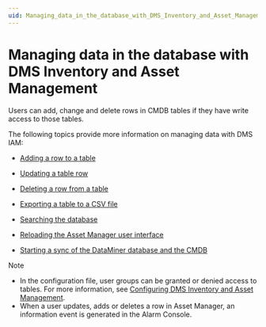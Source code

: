 ```yaml
---
uid: Managing_data_in_the_database_with_DMS_Inventory_and_Asset_Management
---
```


# Managing data in the database with DMS Inventory and Asset Management

Users can add, change and delete rows in CMDB tables if they have write access to those tables.

The following topics provide more information on managing data with DMS IAM:

- [Adding a row to a table](Adding_a_row_to_a_table.md)

- [Updating a table row](Updating_a_table_row.md)

- [Deleting a row from a table](Deleting_a_row_from_a_table.md)

- [Exporting a table to a CSV file](Exporting_a_table_to_a_CSV_file.md)

- [Searching the database](Searching_the_database.md)

- [Reloading the Asset Manager user interface](Reloading_the_Asset_Manager_user_interface.md)

- [Starting a sync of the DataMiner database and the CMDB](Starting_a_sync_of_the_DataMiner_database_and_the_CMDB.md)

> [!NOTE]
> - In the configuration file, user groups can be granted or denied access to tables. For more information, see [Configuring DMS Inventory and Asset Management](Configuring_DMS_Inventory_and_Asset_Management.md).
> - When a user updates, adds or deletes a row in Asset Manager, an information event is generated in the Alarm Console.
>
